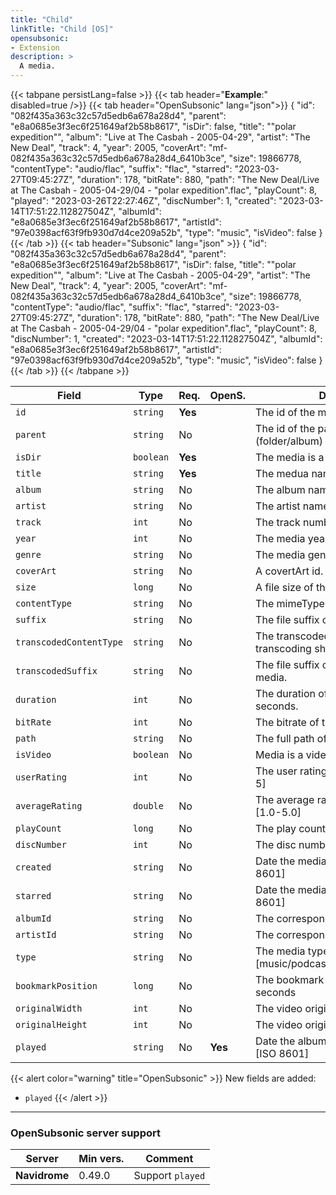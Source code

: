 ```yaml
---
title: "Child"
linkTitle: "Child [OS]"
opensubsonic:
- Extension
description: >
  A media.
---
```


{{< tabpane persistLang=false >}}
{{< tab header="**Example**:" disabled=true />}}
{{< tab header="OpenSubsonic" lang="json">}}
{
  "id": "082f435a363c32c57d5edb6a678a28d4",
  "parent": "e8a0685e3f3ec6f251649af2b58b8617",
  "isDir": false,
  "title": "\"polar expedition\"",
  "album": "Live at The Casbah - 2005-04-29",
  "artist": "The New Deal",
  "track": 4,
  "year": 2005,
  "coverArt": "mf-082f435a363c32c57d5edb6a678a28d4_6410b3ce",
  "size": 19866778,
  "contentType": "audio/flac",
  "suffix": "flac",
  "starred": "2023-03-27T09:45:27Z",
  "duration": 178,
  "bitRate": 880,
  "path": "The New Deal/Live at The Casbah - 2005-04-29/04 - \"polar expedition\".flac",
  "playCount": 8,
  "played": "2023-03-26T22:27:46Z",
  "discNumber": 1,
  "created": "2023-03-14T17:51:22.112827504Z",
  "albumId": "e8a0685e3f3ec6f251649af2b58b8617",
  "artistId": "97e0398acf63f9fb930d7d4ce209a52b",
  "type": "music",
  "isVideo": false
}
{{< /tab >}}
{{< tab header="Subsonic" lang="json" >}}
{
  "id": "082f435a363c32c57d5edb6a678a28d4",
  "parent": "e8a0685e3f3ec6f251649af2b58b8617",
  "isDir": false,
  "title": "\"polar expedition\"",
  "album": "Live at The Casbah - 2005-04-29",
  "artist": "The New Deal",
  "track": 4,
  "year": 2005,
  "coverArt": "mf-082f435a363c32c57d5edb6a678a28d4_6410b3ce",
  "size": 19866778,
  "contentType": "audio/flac",
  "suffix": "flac",
  "starred": "2023-03-27T09:45:27Z",
  "duration": 178,
  "bitRate": 880,
  "path": "The New Deal/Live at The Casbah - 2005-04-29/04 - \"polar expedition\".flac",
  "playCount": 8,
  "discNumber": 1,
  "created": "2023-03-14T17:51:22.112827504Z",
  "albumId": "e8a0685e3f3ec6f251649af2b58b8617",
  "artistId": "97e0398acf63f9fb930d7d4ce209a52b",
  "type": "music",
  "isVideo": false
}
{{< /tab >}}
{{< /tabpane >}}

| Field |  Type | Req. | OpenS. | Details |
| --- | --- | --- | --- | --- |
| `id` | `string` | **Yes** |     | The id of the media |
| `parent` | `string` | No |     | The id of the parent (folder/album) |
| `isDir` | `boolean` | **Yes** |     | The media is a directory |
| `title` | `string` | **Yes** |     | The medua name. |
| `album` | `string` | No |     | The album name. |
| `artist` | `string` | No |     | The artist name.  |
| `track` | `int` | No |    | The track number. |
| `year` | `int` | No |     | The media year. |
| `genre` | `string` | No |     | The media genre|
| `coverArt` | `string` | No |     | A covertArt id.  |
| `size` | `long` | No |     | A file size of the media.  |
| `contentType` | `string` | No |     | The mimeType of the media.  |
| `suffix` | `string` | No |     | The file suffix of the media.  |
| `transcodedContentType` | `string` | No |     | The transcoded mediaType if transcoding should happen. |
| `transcodedSuffix` | `string` | No |     | The file suffix of the transcoded media.  |
| `duration` | `int` | No |     | The duration of the media in seconds. |
| `bitRate` | `int` | No |     | The bitrate of the media. |
| `path` | `string` | No |     | The full path of the media. |
| `isVideo` | `boolean` | No |     | Media is a video |
| `userRating` | `int` | No |     | The user rating of the media [1-5] |
| `averageRating` | `double` | No |     | The average rating of the media [1.0-5.0] |
| `playCount` | `long` | No |     | The play count. |
| `discNumber` | `int` | No |     | The disc number. |
| `created` | `string` | No |     | Date the media was created. [ISO 8601] |
| `starred` | `string` | No |     | Date the media was starred. [ISO 8601] |
| `albumId` | `string` | No |     | The corresponding album id |
| `artistId` | `string` | No |     | The corresponding artist id |
| `type` | `string` | No |     | The media type [music/podcast/audiobook/video]|
| `bookmarkPosition` | `long` | No |     | The bookmark position in seconds |
| `originalWidth` | `int` | No |     | The video original Width |
| `originalHeight` | `int` | No |     | The video original Height |
| `played` | `string` | No | **Yes**    | Date the album was last played. [ISO 8601]|

{{< alert color="warning" title="OpenSubsonic" >}}
New fields are added:

- `played`
{{< /alert >}}

---

### OpenSubsonic server support

| Server | Min vers. | Comment |
| --- | --- | --- |
| **Navidrome** | 0.49.0 | Support `played`|
